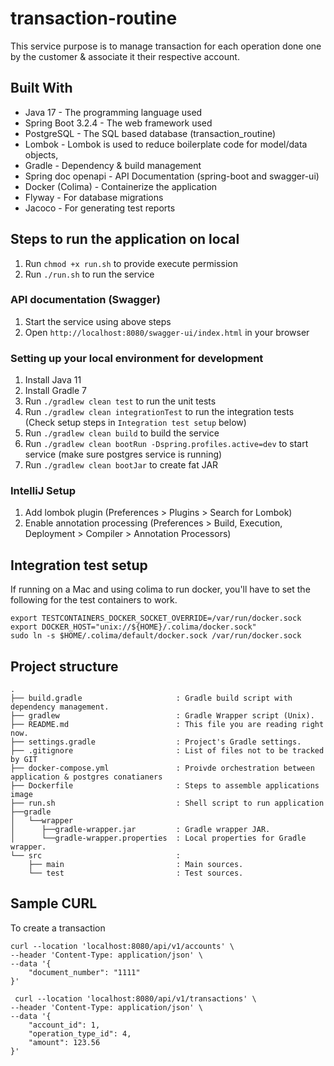 # transaction-routine

This service purpose is to manage transaction for each operation done one by the customer & associate it their
respective account.

## Built With

* Java 17 - The programming language used
* Spring Boot 3.2.4 - The web framework used
* PostgreSQL - The SQL based database (transaction_routine)
* Lombok - Lombok is used to reduce boilerplate code for model/data objects,
* Gradle - Dependency & build management
* Spring doc openapi - API Documentation (spring-boot and swagger-ui)
* Docker (Colima) - Containerize the application
* Flyway - For database migrations
* Jacoco - For generating test reports

## Steps to run the application on local

1. Run `chmod +x run.sh` to provide execute permission
2. Run `./run.sh` to run the service

### API documentation (Swagger)

1. Start the service using above steps
2. Open `http://localhost:8080/swagger-ui/index.html` in your browser

### Setting up your local environment for development

1. Install Java 11
2. Install Gradle 7
3. Run `./gradlew clean test` to run the unit tests
4. Run `./gradlew clean integrationTest` to run the integration tests (Check setup steps in `Integration test setup`
   below)
4. Run `./gradlew clean build` to build the service
6. Run `./gradlew clean bootRun -Dspring.profiles.active=dev` to start service (make sure postgres service is running)
7. Run `./gradlew clean bootJar` to create fat JAR

### IntelliJ Setup

1. Add lombok plugin (Preferences > Plugins > Search for Lombok)
2. Enable annotation processing (Preferences > Build, Execution, Deployment > Compiler > Annotation Processors)

## Integration test setup

If running on a Mac and using colima to run docker, you'll have to set the following for the test containers to work.

```
export TESTCONTAINERS_DOCKER_SOCKET_OVERRIDE=/var/run/docker.sock
export DOCKER_HOST="unix://${HOME}/.colima/docker.sock"
sudo ln -s $HOME/.colima/default/docker.sock /var/run/docker.sock
```

## Project structure

    .
    ├── build.gradle                     : Gradle build script with dependency management.
    ├── gradlew                          : Gradle Wrapper script (Unix).
    ├── README.md                        : This file you are reading right now.
    ├── settings.gradle                  : Project's Gradle settings.
    ├── .gitignore                       : List of files not to be tracked by GIT  
    ├── docker-compose.yml               : Proivde orchestration between application & postgres conatianers
    ├── Dockerfile                       : Steps to assemble applications image
    ├── run.sh                           : Shell script to run application
    ├──gradle                           
    │   └──wrapper
    │      ├──gradle-wrapper.jar         : Gradle wrapper JAR.
    │      └──gradle-wrapper.properties  : Local properties for Gradle wrapper.
    └── src                              : 
        ├── main                         : Main sources.
        └── test                         : Test sources.

## Sample CURL

To create a transaction

```
curl --location 'localhost:8080/api/v1/accounts' \
--header 'Content-Type: application/json' \
--data '{
    "document_number": "1111"
}'

 curl --location 'localhost:8080/api/v1/transactions' \
--header 'Content-Type: application/json' \
--data '{
    "account_id": 1,
    "operation_type_id": 4,
    "amount": 123.56
}'
```